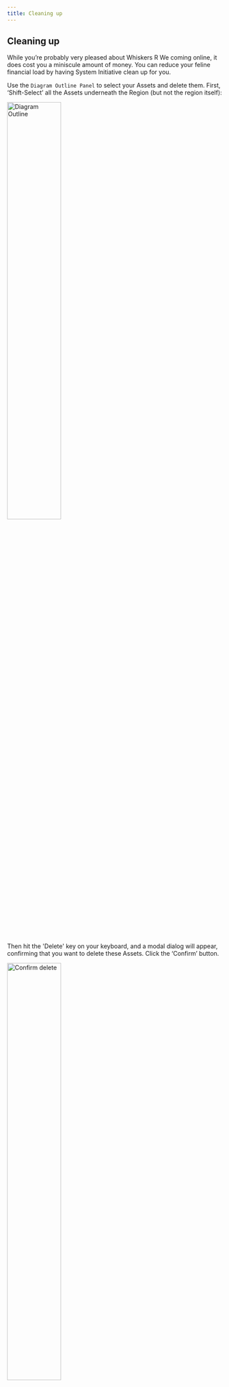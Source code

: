 ```yaml
---
title: Cleaning up
---
```


## Cleaning up

While you’re probably very pleased about Whiskers R We coming online, it does cost you a miniscule amount of money. You can reduce your feline financial load by having System Initiative clean up for you.

Use the `Diagram Outline Panel` to select your Assets and delete them. First, ‘Shift-Select’ all the Assets underneath the Region (but not the region itself):

<img src="/tutorial-img/04-cleanup/diagram_outline.png" alt="Diagram Outline" width="50%" height="50%"/> 

Then hit the 'Delete' key on your keyboard, and a modal dialog
will appear, confirming that you want to delete these Assets. Click the ‘Confirm’ button.

<img src="/tutorial-img/04-cleanup/confirm_delete.png" alt="Confirm delete" width="50%" height="50%"/> 

Because this action represents a new change to the read-only `head` version of your Model, a new Change Set is created. The progress bar will update, marking your Assets for deletion. 

The Assets will not disappear from the Workspace - instead, they will be marked with a red X, and any connections they have to undeleted items will be turned into dashed red lines, so you can change your mind and see what has been removed from this Change Set. Your Workspace will look like this:

![Partial Delete](/tutorial-img/04-cleanup/partial_delete.png)

If you want to restore an Asset you might have accidentally deleted, you can select it, and click `Restore Component` in the `Selected Assets Panel`.   

<img src="/tutorial-img/04-cleanup/restore_option.png" alt="Restore option" width="50%" height="50%"/> 

For now, finish cleaning up your Workspace. Select the `Region` Frame, and hit the 'Delete' Key (or right click on the Frame and select `Delete Frame "us-east-2"`) and press the ‘Confirm’ button.

![Right click to delete](/tutorial-img/04-cleanup/right_click_to_delete.png)

Then ‘Shift-Select’ both the Docker Image and the Butane configuration and delete them both. You should now have a Workspace filled with deleted Assets. 

Just like before, if you expand the `Changes Panel` you'll see the full list of proposed changes that you've made. 

While System Initiative always suggests fixes in an order that allows them to be applied in bulk, it never forces you to commit to any actions that would impact Resources directly. You always have full control over the timing and the order of actions. It’s never all-or-nothing. When reviewing the proposed changes, you can toggle and reorder the those changes to control if/when they are applied.

![Final Deletes](/tutorial-img/04-cleanup/final_deletes.png)

For now, since we're cleaning up, keep all of those changes toggled on, and hit the Apply Changes button to merge your changes to `head` - deleting those Assets from the Model and destroying the Resources in AWS.

You’ll see the same wipe and confetti (yay!) and can see your newly merged changes reflected in `head`. The progress bar will update. 

Note: deleting the Security Group will occasionally fail, as the EC2 Instance that is using it has not fully terminated yet. If this happens, just apply the recommendation again. Once it is deleted, you will be back to an empty Workspace:
![Empty Workspace](/tutorial-img/04-cleanup/empty_workspace.png)

### Congratulations!

Congratulations! You have successfully deployed a containerized web application to AWS EC2 with System Initiative - and cleaned up after yourself. :) You learned how:

* All work in System Initiative happens in a Workspaces, which are like instances of System Initiative
* System Initiative ‘models’ the infrastructure and applications you want to see in your Workspace and then tracks the ‘Resources’ that map to them
* You can have multiple versions of the Model at once via Change Sets
* You can construct your Model visually by choosing Assets. 
* Assets have Attributes which map closely to the domain they model
* Assets have Relationships with each other
* System Initiative infers the configuration of your Assets through the Asset's attributes *and* via the Asset’s relationships
* Changing a single attribute will update all related Assets
* Qualifications on your Assets provide real-time feedback on the viability of your Model’s configuration
* Merging a Change Set makes the Model in the Workspace the current ‘head’ Model
* The Model compares to the real-world state of the Resources via Confirmations
* Confirmations make recommendations about what changes you should make, to make the outside world reflect what you have modeled
* You can apply those Proposed Changes all at once, and System Initiative will determine the correct order. 
* System Initiative tracks the created Resource information alongside the attributes of your Model, so you can see them side-by-side
* You can analyze your existing Resources, including refreshing the Resource information in real-time
* When you delete Assets in the Model, System Initiative marks the Asset for deletion but does nothing to the real-world Resource until you decide to `Apply Changes`
* You can delete the Resources all at once or in any order (or time) you choose

We truly appreciate you taking the time to test drive System Initiative. Your next step is to complete a brief survey about your experience while it’s still fresh in your mind. Then return to this tutorial and learn how to customize System Initiative for your specific needs.  